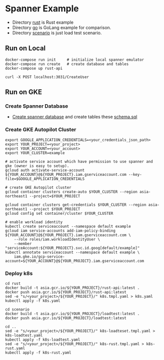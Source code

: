 # Spanner Example
* Directory [rust](./rust) is Rust example
* Directory [go](./go) is GoLang example for comparison.
* Directory [scenario](./scenario) is just load test scenario.

## Run on Local 
```
docker-compose run init     # initialize local spanner emulator
docker-compose run create   # create database and tables
docker-compose up rust-api
```

```
curl -X POST localhost:3031/CreateUser
```

## Run on GKE

### Create Spanner Database
* [Create spanner database](https://console.cloud.google.com/spanner) and create tables these [schema.sql](./ddl/schema.sql)

### Create GKE Autopilot Cluster
```
export GOOGLE_APPLICATION_CREDENTIALS=<your_credentials_json_path>
export YOUR_PROJECT=<your_project>
export YOUR_ACCOUNT=<your_account>
export YOUR_CLUSTER=example

# activate service account which have permission to use spanner and gke (owner is easy to setup).
gcloud auth activate-service-account ${YOUR_ACCOUNT}@${YOUR_PROJECT}.iam.gserviceaccount.com --key-file=$GOOGLE_APPLICATION_CREDENTIALS

# create GKE Autopilot cluster
gcloud container clusters create-auto $YOUR_CLUSTER --region asia-northeast1 --project=$YOUR_PROJECT

gcloud container clusters get-credentials $YOUR_CLUSTER --region asia-northeast1 --project $YOUR_PROJECT
gcloud config set container/cluster $YOUR_CLUSTER

# enable workload identity
kubectl create serviceaccount --namespace default example
gcloud iam service-accounts add-iam-policy-binding ${YOUR_ACCOUNT}@${YOUR_PROJECT}.iam.gserviceaccount.com \
    --role roles/iam.workloadIdentityUser \
    --member "serviceAccount:${YOUR_PROJECT}.svc.id.goog[default/example]"
kubectl annotate serviceaccount --namespace default example \
    iam.gke.io/gcp-service-account=${YOUR_ACCOUNT}@${YOUR_PROJECT}.iam.gserviceaccount.com 
``` 

### Deploy k8s
```
cd rust
docker build -t asia.gcr.io/${YOUR_PROJECT}/rust-api:latest .
docker push asia.gcr.io/${YOUR_PROJECT}/rust-api:latest
sed -e "s/<your_project>/${YOUR_PROJECT}/" k8s.tmpl.yaml > k8s.yaml
kubectl apply -f k8s.yaml

cd scenario
docker build -t asia.gcr.io/${YOUR_PROJECT}/loadtest:latest .
docker push asia.gcr.io/${YOUR_PROJECT}/loadtest:latest

cd ..
sed -e "s/<your_project>/${YOUR_PROJECT}/" k8s-loadteset.tmpl.yaml > k8s-loadtest.yaml
kubectl apply -f k8s-loadtest.yaml
sed -e "s/<your_project>/${YOUR_PROJECT}/" k8s-rust.tmpl.yaml > k8s-rust.yaml
kubectl apply -f k8s-rust.yaml
```